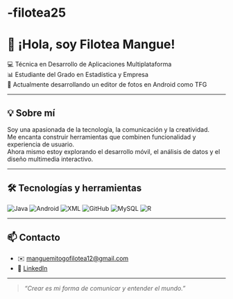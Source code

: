 # -filotea25
# 👋 ¡Hola, soy Filotea Mangue!

💻 Técnica en Desarrollo de Aplicaciones Multiplataforma  
📊 Estudiante del Grado en Estadística y Empresa  
📱 Actualmente desarrollando un editor de fotos en Android como TFG  

---

## 💡 Sobre mí

Soy una apasionada de la tecnología, la comunicación y la creatividad.  
Me encanta construir herramientas que combinen funcionalidad y experiencia de usuario.  
Ahora mismo estoy explorando el desarrollo móvil, el análisis de datos y el diseño multimedia interactivo.

---

## 🛠️ Tecnologías y herramientas

![Java](https://img.shields.io/badge/Java-ED8B00?style=flat&logo=java&logoColor=white)
![Android](https://img.shields.io/badge/Android-3DDC84?style=flat&logo=android&logoColor=white)
![XML](https://img.shields.io/badge/XML-00618A?style=flat&logo=xml&logoColor=white)
![GitHub](https://img.shields.io/badge/GitHub-181717?style=flat&logo=github&logoColor=white)
![MySQL](https://img.shields.io/badge/MySQL-4479A1?style=flat&logo=mysql&logoColor=white)
![R](https://img.shields.io/badge/R-276DC3?style=flat&logo=r&logoColor=white)

---

## 📫 Contacto

- ✉️ [manguemitogofilotea12@gmail.com](mailto:manguemitogofilotea12@gmail.com)  
- 💼 [LinkedIn](https://www.linkedin.com/in/filotea-mangue-mitogo-mangue-446a951b0)

---

> *“Crear es mi forma de comunicar y entender el mundo.”*

